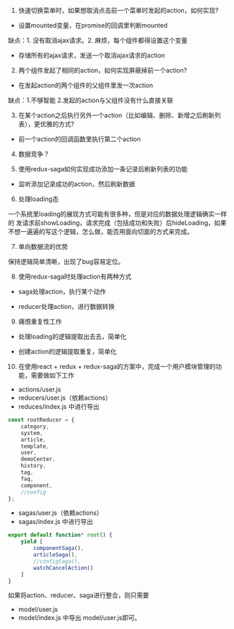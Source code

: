 1. 快速切换菜单时，如果想取消点击前一个菜单时发起的action，如何实现?

* 设置mounted变量，在promise的回调里判断mounted
    
    
缺点：1. 没有取消ajax请求。2. 麻烦，每个组件都得设置这个变量  
   
* 存储所有的ajax请求，发送一个取消ajax请求的action   
        

2. 两个组件发起了相同的action，如何实现屏蔽掉前一个action?

* 在发起action的两个组件的父组件里发一次action

缺点：1.不够智能 2.发起的action与父组件没有什么直接关联

3. 在某个action之后执行另外一个action（比如编辑、删除、新增之后刷新列表），更优雅的方式?

* 前一个action的回调函数里执行第二个action

4. 数据竞争？

5. 使用redux-saga如何实现成功添加一条记录后刷新列表的功能

* 监听添加记录成功的action，然后刷新数据

6. 处理loading态

一个系统里loading的展现方式可能有很多种，但是对应的数据处理逻辑确实一样的
发请求前showLoading，请求完成（包括成功和失败）后hideLoading，如果不想一遍遍的写这个逻辑，怎么做，能否用面向切面的方式来完成。

7. 单向数据流的优势

保持逻辑简单清晰，出现了bug容易定位。

8. 使用redux-saga时处理action有两种方式

* saga处理action，执行某个动作
    
* reducer处理action，进行数据转换

9. 痛恨重复性工作

* 处理loading的逻辑提取出去去，简单化
    
* 创建action的逻辑提取重复，简单化

10. 在使用react + redux + redux-saga的方案中，完成一个用户模块管理的功能，需要做如下工作

* actions/user.js
* reducers/user.js（依赖actions） 
* reduces/index.js 中进行导出
```javascript
const rootReducer = {
    category,
    system,
    article,
    template,
    user,
    demoCenter,
    history,
    tag,
    faq,
    component,
    //config
};
```
* sagas/user.js（依赖actions） 
* sagas/index.js 中进行导出

```javascript
export default function* root() {
    yield [
        componentSaga(),
        articleSaga(),
        //configSaga(),
        watchCancelAction()
    ]
}
```
如果将action、reducer、saga进行整合，则只需要
* model/user.js
* model/index.js 中导出 model/user.js即可。
